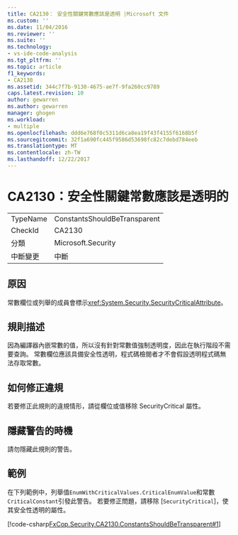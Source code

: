 ```yaml
---
title: CA2130： 安全性關鍵常數應該是透明 |Microsoft 文件
ms.custom: ''
ms.date: 11/04/2016
ms.reviewer: ''
ms.suite: ''
ms.technology:
- vs-ide-code-analysis
ms.tgt_pltfrm: ''
ms.topic: article
f1_keywords:
- CA2130
ms.assetid: 344c7f7b-9130-4675-ae7f-9fa260cc9789
caps.latest.revision: 10
author: gewarren
ms.author: gewarren
manager: ghogen
ms.workload:
- multiple
ms.openlocfilehash: ddd6e768f0c5311d6ca8ea19f43f4155f6168b5f
ms.sourcegitcommit: 32f1a690fc445f9586d53698fc82c7debd784eeb
ms.translationtype: MT
ms.contentlocale: zh-TW
ms.lasthandoff: 12/22/2017
---
```

# <a name="ca2130-security-critical-constants-should-be-transparent"></a>CA2130：安全性關鍵常數應該是透明的
|||  
|-|-|  
|TypeName|ConstantsShouldBeTransparent|  
|CheckId|CA2130|  
|分類|Microsoft.Security|  
|中斷變更|中斷|  
  
## <a name="cause"></a>原因  
 常數欄位或列舉的成員會標示<xref:System.Security.SecurityCriticalAttribute>。  
  
## <a name="rule-description"></a>規則描述  
 因為編譯器內嵌常數的值，所以沒有針對常數值強制透明度，因此在執行階段不需要查詢。 常數欄位應該具備安全性透明，程式碼檢閱者才不會假設透明程式碼無法存取常數。  
  
## <a name="how-to-fix-violations"></a>如何修正違規  
 若要修正此規則的違規情形，請從欄位或值移除 SecurityCritical 屬性。  
  
## <a name="when-to-suppress-warnings"></a>隱藏警告的時機  
 請勿隱藏此規則的警告。  
  
## <a name="example"></a>範例  
 在下列範例中，列舉值`EnumWithCriticalValues.CriticalEnumValue`和常數`CriticalConstant`引發此警告。 若要修正問題，請移除 [`SecurityCritical`]，使其安全性透明的屬性。  
  
 [!code-csharp[FxCop.Security.CA2130.ConstantsShouldBeTransparent#1](../code-quality/codesnippet/CSharp/ca2130-security-critical-constants-should-be-transparent_1.cs)]